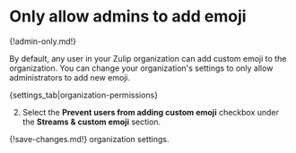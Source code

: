 # Only allow admins to add emoji

{!admin-only.md!}

By default, any user in your Zulip organization can add custom emoji to the
organization. You can change your organization's settings to only allow
administrators to add new emoji.

{settings_tab|organization-permissions}

2. Select the **Prevent users from adding custom emoji** checkbox under the
**Streams & custom emoji** section.

{!save-changes.md!} organization settings.
